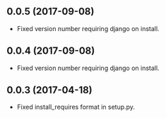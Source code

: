 0.0.5 (2017-09-08)
------------------

-   Fixed version number requiring django on install.

0.0.4 (2017-09-08)
------------------

-   Fixed version number requiring django on install.


0.0.3 (2017-04-18)
------------------

-   Fixed install_requires format in setup.py.
